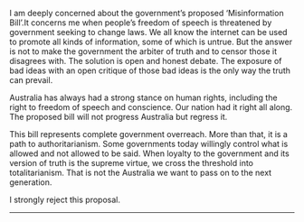 I am deeply concerned about the government’s proposed ‘Misinformation Bill’.It concerns me when people’s freedom of speech
is threatened by government seeking to change laws. We all know the internet can be used to promote all kinds of information,
some of which is untrue. But the answer is not to make the government the arbiter of truth and to censor those it disagrees with.
The solution is open and honest debate. The exposure of bad ideas with an open critique of those bad ideas is the only way the
truth can prevail.

Australia has always had a strong stance on human rights, including the right to freedom of speech and conscience. Our nation
had it right all along. The proposed bill will not progress Australia but regress it.

This bill represents complete government overreach. More than that, it is a path to authoritarianism. Some governments today
willingly control what is allowed and not allowed to be said. When loyalty to the government and its version of truth is the
supreme virtue, we cross the threshold into totalitarianism. That is not the Australia we want to pass on to the next generation.

I strongly reject this proposal.


-----

